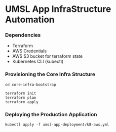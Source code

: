 # UMSL App InfraStructure Automation

### Dependencies

* Terraform
* AWS Credentials
* AWS S3 bucket for terraform state
* Kubernetes CLI (kubectl)

### Provisioning the Core Infra Structure

```.env
cd core-infra-bootstrap

terraform init
terraform plan
terraform apply
```

### Deploying the Production Application

```.env
kubectl apply -f umsl-app-deployment/k8-aws.yml
```
